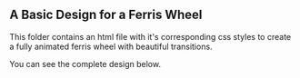 ## A Basic Design for a Ferris Wheel

This folder contains an html file with it's corresponding css styles to create a fully animated ferris wheel
 with beautiful transitions.

You can see the complete design below.